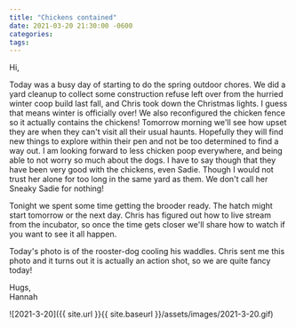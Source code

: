 ```yaml
---
title: "Chickens contained"
date: 2021-03-20 21:30:00 -0600
categories:
tags:
---
```


Hi,

Today was a busy day of starting to do the spring outdoor chores. We did a yard cleanup to collect some construction refuse left over from the hurried winter coop build last fall, and Chris took down the Christmas lights. I guess that means winter is officially over! We also reconfigured the chicken fence so it actually contains the chickens! Tomorrow morning we'll see how upset they are when they can't visit all their usual haunts. Hopefully they will find new things to explore within their pen and not be too determined to find a way out. I am looking forward to less chicken poop everywhere, and being able to not worry so much about the dogs. I have to say though that they have been very good with the chickens, even Sadie. Though I would not trust her alone for too long in the same yard as them. We don't call her Sneaky Sadie for nothing!

Tonight we spent some time getting the brooder ready. The hatch might start tomorrow or the next day. Chris has figured out how to live stream from the incubator, so once the time gets closer we'll share how to watch if you want to see it all happen. 

Today's photo is of the rooster-dog cooling his waddles. Chris sent me this photo and it turns out it is actually an action shot, so we are quite fancy today!

Hugs,<br />
Hannah

![2021-3-20]({{ site.url }}{{ site.baseurl }}/assets/images/2021-3-20.gif)